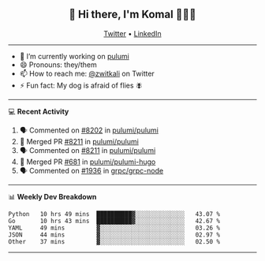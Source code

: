 <h2 align="center"> 👋 Hi there, I'm Komal 🧑🏾‍💻 </h2>
<p align="center">
    <a href="https://twitter.com/zwitkali">Twitter</a> •
    <a href="https://www.linkedin.com/in/komal-ali/">LinkedIn</a>
</p>

--------

- 🔭 I’m currently working on [pulumi](https://github.com/pulumi/pulumi)
- 😄 Pronouns: they/them
- 📫 How to reach me: [@zwitkali](https://twitter.com/zwitkali) on Twitter
- ⚡ Fun fact: My dog is afraid of flies 🪰

--------
💻 **Recent Activity**

<!--START_SECTION:activity-->
1. 🗣 Commented on [#8202](https://github.com/pulumi/pulumi/issues/8202) in [pulumi/pulumi](https://github.com/pulumi/pulumi)
2. 🎉 Merged PR [#8211](https://github.com/pulumi/pulumi/pull/8211) in [pulumi/pulumi](https://github.com/pulumi/pulumi)
3. 🗣 Commented on [#8211](https://github.com/pulumi/pulumi/issues/8211) in [pulumi/pulumi](https://github.com/pulumi/pulumi)
4. 🎉 Merged PR [#681](https://github.com/pulumi/pulumi-hugo/pull/681) in [pulumi/pulumi-hugo](https://github.com/pulumi/pulumi-hugo)
5. 🗣 Commented on [#1936](https://github.com/grpc/grpc-node/issues/1936) in [grpc/grpc-node](https://github.com/grpc/grpc-node)
<!--END_SECTION:activity-->

--------

📊 **Weekly Dev Breakdown**
<!--START_SECTION:waka-->
```text
Python   10 hrs 49 mins  ██████████▓░░░░░░░░░░░░░░   43.07 % 
Go       10 hrs 43 mins  ██████████▓░░░░░░░░░░░░░░   42.67 % 
YAML     49 mins         ▓░░░░░░░░░░░░░░░░░░░░░░░░   03.26 % 
JSON     44 mins         ▓░░░░░░░░░░░░░░░░░░░░░░░░   02.97 % 
Other    37 mins         ▓░░░░░░░░░░░░░░░░░░░░░░░░   02.50 % 
```
<!--END_SECTION:waka-->

--------